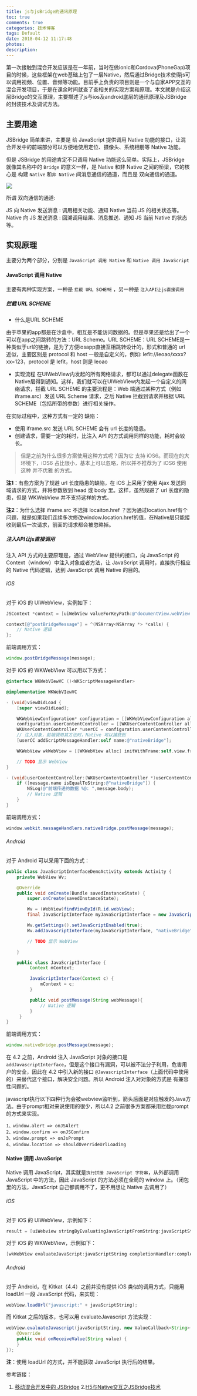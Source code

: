 ```yaml
---
title: js与jsBridge的通讯原理
toc: true
comments: true
categories: 技术博客
tags: Default
date: 2018-04-12 11:17:48
photos:
description:
---
```


第一次接触到混合开发应该是在一年前，当时在做ionic和Cordova(PhoneGap)项目的时候，这些框架在web基础上包了一层Native，然后通过Bridge技术使得js可以调用视频、位置、音频等功能。目前手上负责的项目则是一个与自家APP交互的混合开发项目，于是在课余时间就查了查相关的实现方案和原理。本文就是介绍这层Bridge的交互原理，主要描述了js与ios及android底层的通讯原理及JSBridge的封装技术及调试方法。

<!-- more -->

## 主要用途

JSBridge 简单来讲，主要是 给 JavaScript 提供调用 Native 功能的接口，让混合开发中的前端部分可以方便地使用定位、摄像头、系统相册等 Native 功能。

但是 JSBridge 的用途肯定不只调用 Native 功能这么简单。实际上，JSBridge 就像其名称中的 `Bridge` 的意义一样，是 Native 和非 Native 之间的桥梁，它的核心是 构建 `Native` 和`非 Native` 间消息通信的通道，而且是 双向通信的通道。

![](https://ws3.sinaimg.in/large/006tNc79gy1fq9wv29dbfj30j604n74i.jpg)

所谓 双向通信的通道:

JS 向 Native 发送消息 : 调用相关功能、通知 Native 当前 JS 的相关状态等。
Native 向 JS 发送消息 : 回溯调用结果、消息推送、通知 JS 当前 Native 的状态等。

## 实现原理

主要分为两个部分，分别是 `JavaScript 调用 Native` 和 `Native 调用 JavaScript`

#### JavaScript 调用 Native

主要有两种实现方案，一种是 `拦截 URL SCHEME` ，另一种是 `注入API让js直接调用`


##### 拦截 URL SCHEME

* 什么是URL SCHEME

由于苹果的app都是在沙盒中，相互是不能访问数据的。但是苹果还是给出了一个可以在app之间跳转的方法：URL Scheme。URL SCHEME：URL SCHEME是一种类似于url的链接，是为了方便iosapp直接互相跳转设计的，形式和普通的 url 近似，主要区别是 protocol 和 host 一般是自定义的，例如: lefit://leoao/xxxx?xx=123，protocol 是 lefit，host 则是 leoao

* 实现流程
在UIWebView内发起的所有网络请求，都可以通过delegate函数在Native层得到通知。这样，我们就可以在UIWebView内发起一个自定义的网络请求，拦截 URL SCHEME 的主要流程是：Web 端通过某种方式（例如 iframe.src）发送 URL Scheme 请求，之后 Native 拦截到请求并根据 URL SCHEME（包括所带的参数）进行相关操作。

在实际过程中，这种方式有一定的 缺陷：

* 使用 iframe.src 发送 URL SCHEME 会有 url 长度的隐患。
* 创建请求，需要一定的耗时，比注入 API 的方式调用同样的功能，耗时会较长。

> 但是之前为什么很多方案使用这种方式呢？因为它 支持 iOS6。而现在的大环境下，iOS6 占比很小，基本上可以忽略，所以并不推荐为了 iOS6 使用这种 并不优雅 的方式。

**注1**：有些方案为了规避 url 长度隐患的缺陷，在 iOS 上采用了使用 Ajax 发送同域请求的方式，并将参数放到 head 或 body 里。这样，虽然规避了 url 长度的隐患，但是 WKWebView 并不支持这样的方式。

**注2**：为什么选择 iframe.src 不选择 locaiton.href ？因为通过location.href有个问题，就是如果我们连续多次修改window.location.href的值，在Native层只能接收到最后一次请求，前面的请求都会被忽略掉。


##### 注入API让js直接调用

注入 API 方式的主要原理是，通过 WebView 提供的接口，向 JavaScript 的 Context（window）中注入对象或者方法，让 JavaScript 调用时，直接执行相应的 Native 代码逻辑，达到 JavaScript 调用 Native 的目的。

###### iOS

对于 iOS 的 UIWebView，实例如下：

```Objective-C
JSContext *context = [uiWebView valueForKeyPath:@"documentView.webView.mainFrame.javaScriptContext"];

context[@"postBridgeMessage"] = ^(NSArray<NSArray *> *calls) {
    // Native 逻辑
};
```

前端调用方式：

```js
window.postBridgeMessage(message);
```

对于 iOS 的 WKWebView 可以用以下方式：

```Objective-C
@interface WKWebVIewVC ()<WKScriptMessageHandler>

@implementation WKWebVIewVC

- (void)viewDidLoad {
    [super viewDidLoad];

    WKWebViewConfiguration* configuration = [[WKWebViewConfiguration alloc] init];
    configuration.userContentController = [[WKUserContentController alloc] init];
    WKUserContentController *userCC = configuration.userContentController;
    // 注入对象，前端调用其方法时，Native 可以捕获到
    [userCC addScriptMessageHandler:self name:@"nativeBridge"];

    WKWebView wkWebView = [[WKWebView alloc] initWithFrame:self.view.frame configuration:configuration];

    // TODO 显示 WebView
}

- (void)userContentController:(WKUserContentController *)userContentController didReceiveScriptMessage:(WKScriptMessage *)message {
    if ([message.name isEqualToString:@"nativeBridge"]) {
        NSLog(@"前端传递的数据 %@: ",message.body);
        // Native 逻辑
    }
}
```

前端调用方式：

```java
window.webkit.messageHandlers.nativeBridge.postMessage(message);
```

###### Android

对于 Android 可以采用下面的方式：

```java
public class JavaScriptInterfaceDemoActivity extends Activity {
	private WebView Wv;

    @Override
    public void onCreate(Bundle savedInstanceState) {
        super.onCreate(savedInstanceState);

        Wv = (WebView)findViewById(R.id.webView);
        final JavaScriptInterface myJavaScriptInterface = new JavaScriptInterface(this);

        Wv.getSettings().setJavaScriptEnabled(true);
        Wv.addJavascriptInterface(myJavaScriptInterface, "nativeBridge");

        // TODO 显示 WebView

    }

    public class JavaScriptInterface {
         Context mContext;

         JavaScriptInterface(Context c) {
             mContext = c;
         }

         public void postMessage(String webMessage){
             // Native 逻辑
         }
     }
}
```

前端调用方式：

```js
window.nativeBridge.postMessage(message);
```

在 4.2 之前，Android 注入 JavaScript 对象的接口是 `addJavascriptInterface`，但是这个接口有漏洞，可以被不法分子利用，危害用户的安全，因此在 4.2 中引入新的接口 `@JavascriptInterface`（上面代码中使用的）来替代这个接口，解决安全问题。所以 Android 注入对对象的方式是 有兼容性问题的。

javascript执行以下四种行为会被webview监听到，箭头后面是对应触发的Java方法。由于prompt相对来说使用的很少，所以4.2 之前很多方案都采用拦截prompt的方式来实现。

    1、window.alert => onJSAlert
    2、window.confirm => onJSConfirm
    3、window.prompt => onJsPrompt
    4、window.location => shouldOverrideUrlLoading



#### Native 调用 JavaScript

Native 调用 JavaScript，其实就是`执行拼接 JavaScript 字符串`，从外部调用 JavaScript 中的方法，因此 JavaScript 的方法必须在全局的 window 上。（闭包里的方法，JavaScript 自己都调用不了，更不用想让 Native 去调用了）

###### iOS

对于 iOS 的 UIWebView，示例如下：

```Objective-C
result = [uiWebview stringByEvaluatingJavaScriptFromString:javaScriptString];
```

对于 iOS 的 WKWebView，示例如下：

```Objective-C
[wkWebView evaluateJavaScript:javaScriptString completionHandler:completionHandler];
```

###### Android

对于 Android，在 Kitkat（4.4）之前并没有提供 iOS 类似的调用方式，只能用 loadUrl 一段 JavaScript 代码，来实现：

```Java
webView.loadUrl("javascript:" + javaScriptString);
```
而 Kitkat 之后的版本，也可以用 evaluateJavascript 方法实现：

```Java
webView.evaluateJavascript(javaScriptString, new ValueCallback<String>() {
    @Override
    public void onReceiveValue(String value) {
    }
});
```
**注**：使用 loadUrl 的方式，并不能获取 JavaScript 执行后的结果。

参考链接：

1. [移动混合开发中的 JSBridge](https://blog.ymfe.org/%E6%B7%B7%E5%90%88%E5%BC%80%E5%8F%91%E4%B8%AD%E7%9A%84JSBridge/)
2.[H5与Native交互之JSBridge技术](https://segmentfault.com/a/1190000010356403)
